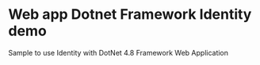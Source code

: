 ﻿# Web app Dotnet Framework Identity demo
 
 Sample to use Identity with DotNet 4.8 Framework Web Application
